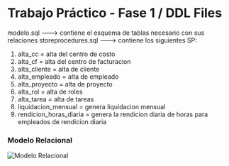 # Trabajo Práctico - Fase 1 / DDL Files

modelo.sql   ---> contiene el esquema de tablas necesario con sus relaciones
storeprocedures.sql ---> contiene los siguientes SP:
<ol>
<li>alta_cc = alta del centro de costo</li>
<li>alta_cf = alta del centro de facturacion</li>
<li>alta_cliente = alta de cliente</li>
<li>alta_empleado = alta de empleado</li>
<li>alta_proyecto = alta de proyecto</li>
<li>alta_rol = alta de roles</li>
<li>alta_tarea = alta de tareas</li>
<li>liquidacion_mensual = genera liquidacion mensual</li>
<li>rendicion_horas_diaria = genera la rendicion diaria de horas para empleados de rendicion diaria</li>
</ol>
                    
### Modelo Relacional
![Modelo Relacional](../Desarrollo/Assets/rendicionhoras.jpg)
